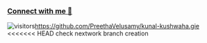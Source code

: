 ### [Connect with me 💬](https://kunalkushwaha.com) 
![visitors](https://visitor-badge.laobi.icu/badge?page_id=kunal-kushwaha.kunal-kushwaha)https://github.com/PreethaVelusamy/kunal-kushwaha.gie
<<<<<<< HEAD
check nextwork branch creation
